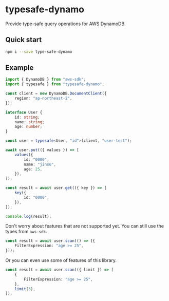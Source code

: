 # typesafe-dynamo

Provide type-safe query operations for AWS DynamoDB.

## Quick start

```sh
npm i --save type-safe-dynamo
```

## Example

```ts
import { DynamoDB } from "aws-sdk";
import { typesafe } from "typesafe-dynamo";

const client = new DynamoDB.DocumentClient({
    region: "ap-northeast-2",
});

interface User {
    id: string;
    name: string;
    age: number;
}

const user = typesafe<User, "id">(client, "user-test");

await user.put(({ values }) => [
    values({
        id: "0000",
        name: "jinsu",
        age: 25,
    }),
]);

const result = await user.get(({ key }) => [
    key({
        id: "0000",
    }),
]);

console.log(result);

```

Don't worry about features that are not supported yet. You can still use the types from `aws-sdk`.

```ts
const result = await user.scan(() => [{
    FilterExpression: "age >= 25",
}]);
```

Or you can even use some of features of this library.

```ts
const result = await user.scan(({ limit }) => [
    {
        FilterExpression: "age >= 25",
    },
    limit(3),
]);
```